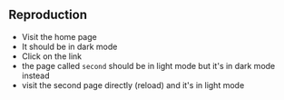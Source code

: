## Reproduction

- Visit the home page
- It should be in dark mode
- Click on the link
- the page called `second` should be in light mode but it's in dark mode instead
- visit the second page directly (reload) and it's in light mode
